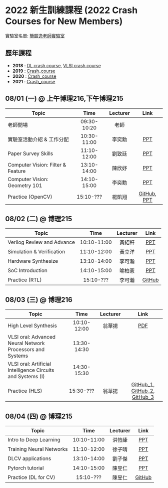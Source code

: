 # 2022 新生訓練課程 (2022 Crash Courses for New Members)
實驗室名單:
[簡韶逸老師實驗室](http://media.ee.ntu.edu.tw/)

## 歷年課程

+ **2018** : [DL crash course](./2018/2018_DL_Crash_Course.md), [VLSI crash course](./2018/2018_VLSI_Crash_Course.md)
+ **2019** : [Crash_course](./2019/README.md)
+ **2020** : [Crash_course](./2020/README.md)
+ **2021** : [Crash_course](./2021/README.md)

## 08/01 (一) @ 上午博理216,下午博理215
|Topic|Time|Lecturer|Link|
|---|:---:|:---:|:---:|
|老師開場|09:30-10:20|老師| |
|實驗室活動介紹 & 工作分配|10:30-11:00|李奕勳|[PPT](http://media.ee.ntu.edu.tw/crash_course/2022/2022_intro_lab.pptx)|
|Paper Survey Skills|11:10-12:00|劉致廷|[PPT](http://media.ee.ntu.edu.tw/crash_course/2022/paper_survey_skills_2022.pptx)|
|Computer Vision: Filter & Feature|13:10-14:00|陳欣妤|[PPT]()|
|Computer Vision: Geometry 101|14:10-15:00|李奕勳|[PPT](http://media.ee.ntu.edu.tw/crash_course/2022/Geometry_101.pptx)|
|Practice (OpenCV)|15:10-???|楊凱翔|[GitHub](), [PPT](http://media.ee.ntu.edu.tw/crash_course/2022/python_opencv_lab_2022.pptx)|

## 08/02 (二) @ 博理215
|Topic|Time|Lecturer|Link|
|---|:---:|:---:|:---:|
|Verilog Review and Advance|10:10-11:00|黃紹軒|[PPT](http://media.ee.ntu.edu.tw/crash_course/2022/2022_hardware_basic.pptx)|
|Simulation & Verification|11:10-12:00|黃立洋|[PPT](http://media.ee.ntu.edu.tw/crash_course/2022/rtl_verification.pptx)|
|Hardware Synthesize|13:10-14:00|李可瀚|[PPT]()|
|SoC Introduction|14:10-15:00|喻柏憲|[PPT](http://media.ee.ntu.edu.tw/crash_course/2022/SOC_Introduction_2022.pptx)|
|Practice (RTL)|15:10-???|李可瀚|[GitHub]()|

## 08/03 (三) @ 博理216
|Topic|Time|Lecturer|Link|
|---|:---:|:---:|:---:|
|High Level Synthesis |10:10-12:00|翁華揚|[PDF](http://media.ee.ntu.edu.tw/crash_course/2022/HLS101_v2.pdf)|
|VLSI oral: Advanced Neural Network Processors and Systems |13:30-14:30| | |
|VLSI oral: Artificial Intelligence Circuits and Systems (I) |14:30-15:30| | |
|Practice (HLS)|15:30-???|翁華揚|[GitHub_1](https://github.com/mediaic/boledu-hls-course-lab_1.git), [GitHub_2](https://github.com/mediaic/boledu-hls-course-lab_2.git), [GitHub_3](https://github.com/mediaic/boledu-hls-course-lab_3.git)|

## 08/04 (四) @ 博理215
|Topic|Time|Lecturer|Link|
|---|:---:|:---:|:---:|
|Intro to Deep Learning|10:10-11:00|洪愷縴|[PPT](http://media.ee.ntu.edu.tw/crash_course/2022/2022_Intro_DL.pptx)|
|Training Neural Networks|11:10-12:00|徐子晴|[PPT]()|
|DLCV applications|13:10-14:00|劉子傑|[PPT]()|
|Pytorch tutorial|14:10-15:00|陳昱仁|[PPT]()|
|Practice (DL for CV)|15:10-???|陳昱仁|[GitHub]()|

